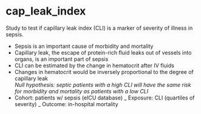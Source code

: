 # cap_leak_index
Study to test if capillary leak index (CLI) is a marker of severity of illness in sepsis.  
 - Sepsis is an important cause of morbidity and mortality
 - Capillary leak, the escape of protein-rich fluid leaks out of vessels into organs, is an important part of sepsis
 - CLI can be estimated by the change in hematocrit after IV fluids
 - Changes in hematocrit would be inversely proportional to the degree of capillary leak  
_Null hypothesis: septic patients with a high CLI will have the same risk for morbidity and mortality as patients with a low CLI_
 - Cohort: patients w/ sepsis (eICU database)
_ Exposure: CLI (quartiles of severity)
_ Outcome: in-hospital mortality
